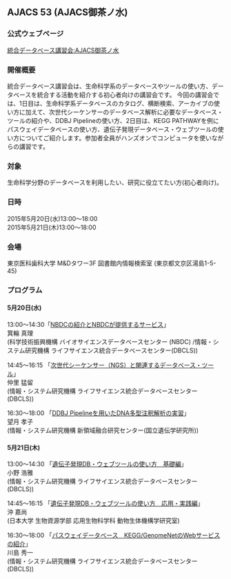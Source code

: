 ## AJACS 53 (AJACS御茶ノ水)

### 公式ウェブページ
[統合データベース講習会:AJACS御茶ノ水](http://events.biosciencedbc.jp/training/ajacs53)

### 開催概要
統合データベース講習会は、生命科学系のデータベースやツールの使い方、データベースを統合する活動を紹介する初心者向けの講習会です。
今回の講習会では、1日目は、生命科学系データベースのカタログ、横断検索、アーカイブの使い方に加えて、次世代シーケンサーのデータベース解析に必要なデータベース・ツールの紹介や、DDBJ Pipelineの使い方、2日目は、KEGG PATHWAYを例にパスウェイデータベースの使い方、遺伝子発現データベース・ウェブツールの使い方についてご紹介します。参加者全員がハンズオンでコンピュータを使いながらの講習です。

### 対象
生命科学分野のデータベースを利用したい、研究に役立てたい方(初心者向け)。  

### 日時
2015年5月20日(水)13:00～18:00  
2015年5月21日(木)13:00～18:00  

### 会場
東京医科歯科大学 M&Dタワー3F 図書館内情報検索室 (東京都文京区湯島1-5-45)  

### プログラム
#### 5月20日(水)
13:00～14:30「[NBDCの紹介とNBDCが提供するサービス](https://github.com/AJACS-training/AJACS53/blob/master/minowa/)」  
箕輪 真理  
(科学技術振興機構 バイオサイエンスデータベースセンター (NBDC)
/情報・システム研究機構 ライフサイエンス統合データベースセンター(DBCLS))  


14:45～16:15 「[次世代シーケンサー（NGS）と関連するデータベース・ツール](https://github.com/AJACS-training/AJACS53/blob/master/nakazato/)」  
仲里 猛留  
(情報・システム研究機構 ライフサイエンス統合データベースセンター (DBCLS))  


16:30～18:00 「[DDBJ Pipelineを用いたDNA多型注釈解析の実習](https://github.com/AJACS-training/AJACS53/blob/master/mochizuki/)」  
望月 孝子  
(情報・システム研究機構 新領域融合研究センター(国立遺伝学研究所))  

#### 5月21日(木)  
13:00～14:30 「[遺伝子発現DB・ウェブツールの使い方　基礎編](https://github.com/AJACS-training/AJACS53/blob/master/hono/)」  
小野 浩雅  
(情報・システム研究機構 ライフサイエンス統合データベースセンター (DBCLS))


14:45～16:15 「[遺伝子発現DB・ウェブツールの使い方　応用・実践編](https://github.com/AJACS-training/AJACS53/blob/master/yoki/)」  
沖 嘉尚  
(日本大学 生物資源学部 応用生物科学科 動物生体機構学研究室)


16:30～18:00 「[パスウェイデータベース　KEGG/GenomeNetのWebサービスの紹介](https://github.com/AJACS-training/AJACS53/blob/master/skwsm/)」  
川島 秀一  
(情報・システム研究機構 ライフサイエンス統合データベースセンター (DBCLS))
